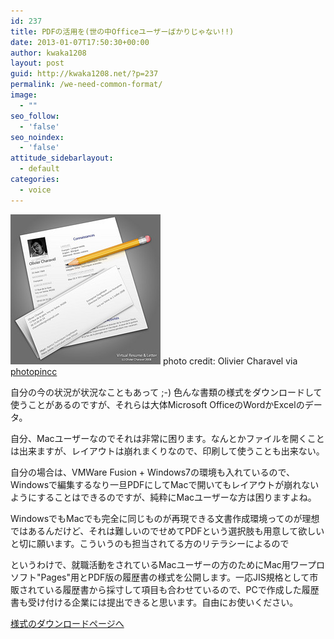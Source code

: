 ```yaml
---
id: 237
title: PDFの活用を(世の中Officeユーザーばかりじゃない!!)
date: 2013-01-07T17:50:30+00:00
author: kwaka1208
layout: post
guid: http://kwaka1208.net/?p=237
permalink: /we-need-common-format/
image:
  - ""
seo_follow:
  - 'false'
seo_noindex:
  - 'false'
attitude_sidebarlayout:
  - default
categories:
  - voice
---
```

![Resume](/assets/images/2012/12/small_2631535001.jpg)
photo credit: Olivier Charavel via [photopin](http://photopin.com)[cc](http://creativecommons.org/licenses/by-nc-sa/2.0/)

自分の今の状況が状況なこともあって ;-) 色んな書類の様式をダウンロードして使うことがあるのですが、それらは大体Microsoft OfficeのWordかExcelのデータ。

自分、Macユーザーなのでそれは非常に困ります。なんとかファイルを開くことは出来ますが、レイアウトは崩れまくりなので、印刷して使うことも出来ない。

自分の場合は、VMWare Fusion + Windows7の環境も入れているので、Windowsで編集するなり一旦PDFにしてMacで開いてもレイアウトが崩れないようにすることはできるのですが、純粋にMacユーザーな方は困りますよね。

WindowsでもMacでも完全に同じものが再現できる文書作成環境ってのが理想ではあるんだけど、それは難しいのでせめてPDFという選択肢も用意して欲しいと切に願います。こういうのも担当されてる方のリテラシーによるので

というわけで、就職活動をされているMacユーザーの方のためにMac用ワープロソフト"Pages"用とPDF版の履歴書の様式を公開します。一応JIS規格として市販されている履歴書から採寸して項目も合わせているので、PCで作成した履歴書も受け付ける企業には提出できると思います。自由にお使いください。

[様式のダウンロードページへ](https://www.dropbox.com/sh/vjcb8q34llu7m1p/-etr3HZ6eL)
